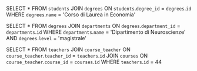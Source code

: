 SELECT \*
FROM `students`
JOIN `degrees` ON `students`.`degree_id` = `degrees`.`id`
WHERE `degrees`.`name` = 'Corso di Laurea in Economia'

SELECT \* FROM `degrees`
JOIN `departments` ON `degrees`.`department_id` = `departments`.`id`
WHERE `departments`.`name` = 'Dipartimento di Neuroscienze'
AND `degrees`.`level` = 'magistrale'

SELECT \* FROM `teachers`
JOIN `course_teacher` ON `course_teacher`.`teacher_id` = `teachers`.`id`
JOIN `courses` ON `course_teacher`.`course_id` = `courses`.`id`
WHERE `teachers`.`id` = 44
